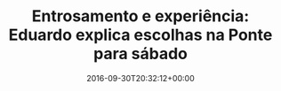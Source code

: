 ---
layout: post
title: "Entrosamento e experiência: Eduardo explica escolhas na Ponte para sábado "
date: 2016-09-30T20:32:12+00:00
external_link: "http://globoesporte.globo.com/sp/campinas-e-regiao/futebol/times/ponte-preta/noticia/2016/09/entrosamento-e-experiencia-eduardo-explica-escolhas-na-ponte-para-sabado.html"
categories: news globo.com
---